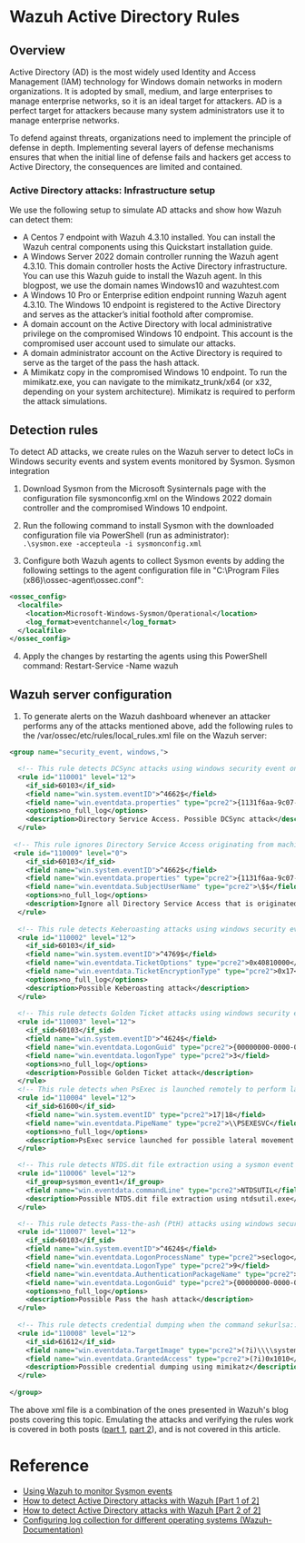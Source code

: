 # Wazuh Active Directory Rules
 
## Overview

Active Directory (AD) is the most widely used Identity and Access Management (IAM) technology for Windows domain networks in modern organizations. It is adopted by small, medium, and large enterprises to manage enterprise networks, so it is an ideal target for attackers. AD is a perfect target for attackers because many system administrators use it to manage enterprise networks.

To defend against threats, organizations need to implement the principle of defense in depth. Implementing several layers of defense mechanisms ensures that when the initial line of defense fails and hackers get access to Active Directory, the consequences are limited and contained. 

### Active Directory attacks: Infrastructure setup

We use the following setup to simulate AD attacks and show how Wazuh can detect them:

- A Centos 7 endpoint with Wazuh 4.3.10 installed. You can install the Wazuh central components using this Quickstart installation guide.
- A Windows Server 2022 domain controller running the Wazuh agent 4.3.10. This domain controller hosts the Active Directory infrastructure. You can use this Wazuh guide to install the Wazuh agent. In this blogpost, we use the domain names Windows10 and wazuhtest.com
- A Windows 10 Pro or Enterprise edition endpoint running Wazuh agent 4.3.10. The Windows 10 endpoint is registered to the Active Directory and serves as the attacker’s initial foothold after compromise. 
- A domain account on the Active Directory with local administrative privilege on the compromised Windows 10 endpoint. This account is the compromised user account used to simulate our attacks. 
- A domain administrator account on the Active Directory is required to serve as the target of the pass the hash attack.
- A Mimikatz copy in the compromised Windows 10 endpoint. To run the mimikatz.exe, you can navigate to the mimikatz_trunk/x64 (or x32, depending on your system architecture). Mimikatz is required to perform the attack simulations.

## Detection rules

To detect AD attacks, we create rules on the Wazuh server to detect IoCs in Windows security events and system events monitored by Sysmon.
Sysmon integration

1. Download Sysmon from the Microsoft Sysinternals page with the configuration file sysmonconfig.xml on the Windows 2022 domain controller and the compromised Windows 10  endpoint.

2. Run the following command to install Sysmon with the downloaded configuration file via PowerShell (run as administrator):  
`.\sysmon.exe -accepteula -i sysmonconfig.xml`

3. Configure both Wazuh agents to collect Sysmon events by adding the following settings to the agent configuration file in "C:\Program Files (x86)\ossec-agent\ossec.conf":
```xml
<ossec_config>
  <localfile>    
    <location>Microsoft-Windows-Sysmon/Operational</location>
    <log_format>eventchannel</log_format>
  </localfile>
</ossec_config>
```

4. Apply the changes by restarting the agents using this PowerShell command:
Restart-Service -Name wazuh

## Wazuh server configuration

1. To generate alerts on the Wazuh dashboard whenever an attacker performs any of the attacks mentioned above,  add the following rules to the /var/ossec/etc/rules/local_rules.xml file on the Wazuh server:

```xml
<group name="security_event, windows,">

  <!-- This rule detects DCSync attacks using windows security event on the domain controller -->
  <rule id="110001" level="12">
    <if_sid>60103</if_sid>
    <field name="win.system.eventID">^4662$</field>
    <field name="win.eventdata.properties" type="pcre2">{1131f6aa-9c07-11d1-f79f-00c04fc2dcd2}|{19195a5b-6da0-11d0-afd3-00c04fd930c9}</field>
    <options>no_full_log</options>
    <description>Directory Service Access. Possible DCSync attack</description>
  </rule>
 
 <!-- This rule ignores Directory Service Access originating from machine accounts containing $ -->
 <rule id="110009" level="0">
    <if_sid>60103</if_sid>
    <field name="win.system.eventID">^4662$</field>
    <field name="win.eventdata.properties" type="pcre2">{1131f6aa-9c07-11d1-f79f-00c04fc2dcd2}|{19195a5b-6da0-11d0-afd3-00c04fd930c9}</field>
    <field name="win.eventdata.SubjectUserName" type="pcre2">\$$</field>
    <options>no_full_log</options>
    <description>Ignore all Directory Service Access that is originated from a machine account containing $</description>
  </rule>
 
  <!-- This rule detects Keberoasting attacks using windows security event on the domain controller -->
  <rule id="110002" level="12">
    <if_sid>60103</if_sid>
    <field name="win.system.eventID">^4769$</field>
    <field name="win.eventdata.TicketOptions" type="pcre2">0x40810000</field>
    <field name="win.eventdata.TicketEncryptionType" type="pcre2">0x17</field>
    <options>no_full_log</options>
    <description>Possible Keberoasting attack</description>
  </rule>
 
  <!-- This rule detects Golden Ticket attacks using windows security events on the domain controller -->
  <rule id="110003" level="12">
    <if_sid>60103</if_sid>
    <field name="win.system.eventID">^4624$</field>
    <field name="win.eventdata.LogonGuid" type="pcre2">{00000000-0000-0000-0000-000000000000}</field>
    <field name="win.eventdata.logonType" type="pcre2">3</field>
    <options>no_full_log</options>
    <description>Possible Golden Ticket attack</description>
  </rule>
  <!-- This rule detects when PsExec is launched remotely to perform lateral movement within the domain. The rule uses Sysmon events collected from the domain controller. -->
  <rule id="110004" level="12">
    <if_sid>61600</if_sid>
    <field name="win.system.eventID" type="pcre2">17|18</field>
    <field name="win.eventdata.PipeName" type="pcre2">\\PSEXESVC</field>
    <options>no_full_log</options>
    <description>PsExec service launched for possible lateral movement within the domain</description>
  </rule>

  <!-- This rule detects NTDS.dit file extraction using a sysmon event captured on the domain controller -->
  <rule id="110006" level="12">
    <if_group>sysmon_event1</if_group>
    <field name="win.eventdata.commandLine" type="pcre2">NTDSUTIL</field>
    <description>Possible NTDS.dit file extraction using ntdsutil.exe</description>
  </rule>

  <!-- This rule detects Pass-the-ash (PtH) attacks using windows security event 4624 on the compromised endpoint -->
  <rule id="110007" level="12">
    <if_sid>60103</if_sid>
    <field name="win.system.eventID">^4624$</field>
    <field name="win.eventdata.LogonProcessName" type="pcre2">seclogo</field>
    <field name="win.eventdata.LogonType" type="pcre2">9</field>
    <field name="win.eventdata.AuthenticationPackageName" type="pcre2">Negotiate</field>
    <field name="win.eventdata.LogonGuid" type="pcre2">{00000000-0000-0000-0000-000000000000}</field>
    <options>no_full_log</options>
    <description>Possible Pass the hash attack</description>
  </rule>
  
  <!-- This rule detects credential dumping when the command sekurlsa::logonpasswords is run on mimikatz -->
  <rule id="110008" level="12">
    <if_sid>61612</if_sid>
    <field name="win.eventdata.TargetImage" type="pcre2">(?i)\\\\system32\\\\lsass.exe</field>
    <field name="win.eventdata.GrantedAccess" type="pcre2">(?i)0x1010</field>
    <description>Possible credential dumping using mimikatz</description>
  </rule>
  
</group>
```

The above xml file is a combination of the ones presented in Wazuh's blog posts covering this topic. Emulating the attacks and verifying the rules work is covered in both posts ([part 1](https://wazuh.com/blog/how-to-detect-active-directory-attacks-with-wazuh-part-1-of-2/), [part 2](https://wazuh.com/blog/how-to-detect-active-directory-attacks-with-wazuh-part-2/)), and is not covered in this article. 

# Reference

- [Using Wazuh to monitor Sysmon events](https://wazuh.com/blog/using-wazuh-to-monitor-sysmon-events/)
- [How to detect Active Directory attacks with Wazuh [Part 1 of 2]](https://wazuh.com/blog/how-to-detect-active-directory-attacks-with-wazuh-part-1-of-2/)
- [How to detect Active Directory attacks with Wazuh [Part 2 of 2]](https://wazuh.com/blog/how-to-detect-active-directory-attacks-with-wazuh-part-2/)
- [Configuring log collection for different operating systems (Wazuh-Documentation)](https://documentation.wazuh.com/current/user-manual/capabilities/log-data-collection/configuration.html#windows)